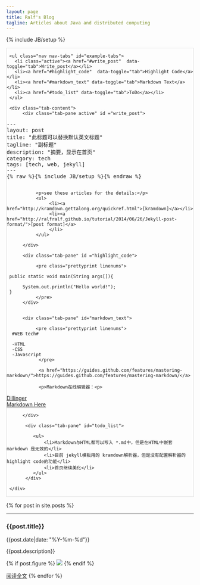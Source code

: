 ```yaml
---
layout: page
title: Ralf's Blog
tagline: Articles about Java and distributed computing
---
```

{% include JB/setup %}

<script src="{{ BASE_PATH }}/javascripts/prettify.js"></script>    
<link href="{{ BASE_PATH }}/stylesheets/prettify-desert.css" rel="stylesheet">

<div class="tabbable" style="border:1px solid #ddd">
     
     <ul class="nav nav-tabs" id="example-tabs">
       <li class="active"><a href="#write_post"  data-toggle="tab">Write_post</a></li>
       <li><a href="#highlight_code"  data-toggle="tab">Highlight Code</a></li>
       <li><a href="#markdown_text" data-toggle="tab">Markdown Text</a></li>
       <li><a href="#todo_list" data-toggle="tab">ToDo</a></li>
     </ul>
     
     <div class="tab-content">
          <div class="tab-pane active" id ="write_post">
<pre class="prettyprint">
---
layout: post
title: "此标题可以替换默认英文标题"
tagline: "副标题"
description: "摘要，显示在首页"
category: tech
tags: [tech, web, jekyll]
---
{% raw %}{% include JB/setup %}{% endraw %}
   
</pre>

               <p>see these articles for the details:</p>
               <ul>
                    <li><a href="http://kramdown.gettalong.org/quickref.html">[kramdown]</a></li>
                    <li><a href="http://ralfralf.github.io/tutorial/2014/06/26/Jekyll-post-format/">[post format]</a>
                    </li>
               </ul>
                
          </div>
          
          <div class="tab-pane" id ="highlight_code">
               
               <pre class="prettyprint linenums">
                 
     public static void main(String args[]){
     
          System.out.println("Hello world!");
     }
               </pre>
          </div>
          
          
          <div class="tab-pane" id="markdown_text">
               
               <pre class="prettyprint linenums">
      #WEB tech#
      
      -HTML
      -CSS
      -Javascript
                </pre>
                
                <a href="https://guides.github.com/features/mastering-markdown/">https://guides.github.com/features/mastering-markdown/</a>
                
                <p>Markdown在线编辑器：<p>
<a href="http://dillinger.io/"> Dillinger </a><br/>
<a href="http://markdown-here.com/livedemo.html">Markdown Here</a>
               
          </div>

           <div class="tab-pane" id="todo_list">

              <ul>
                  <li>Markdown与HTML都可以写入 *.md中，但是在HTML中嵌套 markdown 是无效的</li>
                  <li>目前 jekyll模板用的 kramdown解析器，但是没有配置解析器的highlight code的功能</li>
                  <li>首页继续美化</li>
              </ul>
           </div>
     
     </div>

</div>

{% for post in site.posts %}
  <hr>
  <h3>{{post.title}}</h3>  
  {{post.date|date: "%Y-%m-%d"}}

  {{post.description}}

  {% if post.figure %}
<a href="{{post.url}}"><img src="{{post.figure}}"/></a>
  {% endif %}

  [阅读全文]({{post.url}})
{% endfor %}

<script type="text/javascript">
$(function() {
  window.prettyPrint && prettyPrint();
});
</script>

